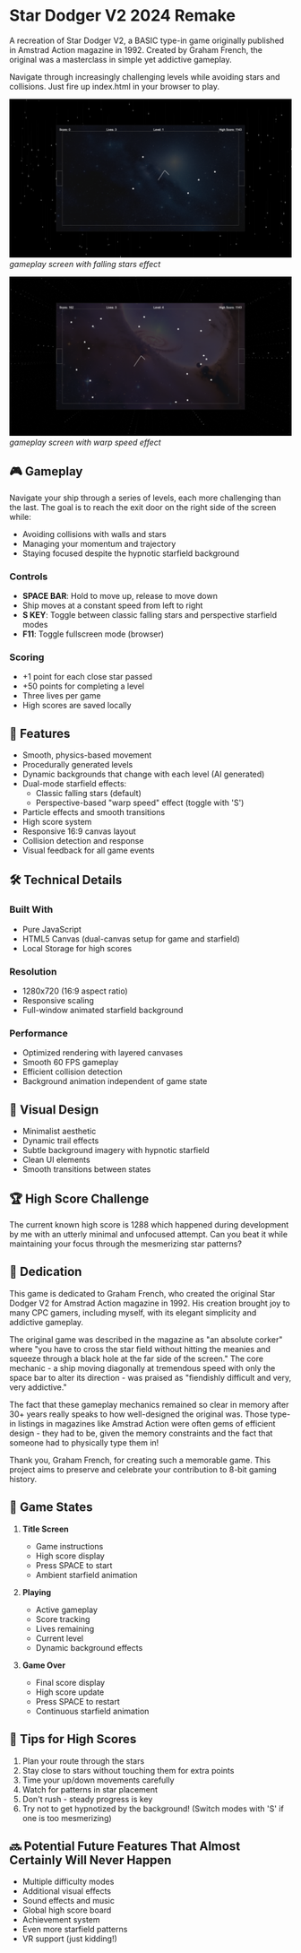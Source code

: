 # Star Dodger V2 2024 Remake

A recreation of Star Dodger V2, a BASIC type-in game originally published in Amstrad Action magazine in 1992. Created by Graham French, the original was a masterclass in simple yet addictive gameplay.

Navigate through increasingly challenging levels while avoiding stars and collisions. Just fire up index.html in your browser to play.

![Title Screen](screens/01.png)
*gameplay screen with falling stars effect*

![Gameplay](screens/02.png)
*gameplay screen with warp speed effect*

## 🎮 Gameplay

Navigate your ship through a series of levels, each more challenging than the last. The goal is to reach the exit door on the right side of the screen while:
- Avoiding collisions with walls and stars
- Managing your momentum and trajectory
- Staying focused despite the hypnotic starfield background

### Controls
- **SPACE BAR**: Hold to move up, release to move down
- Ship moves at a constant speed from left to right
- **S KEY**: Toggle between classic falling stars and perspective starfield modes
- **F11**: Toggle fullscreen mode (browser)

### Scoring
- +1 point for each close star passed
- +50 points for completing a level
- Three lives per game
- High scores are saved locally

## 🚀 Features

- Smooth, physics-based movement
- Procedurally generated levels
- Dynamic backgrounds that change with each level (AI generated)
- Dual-mode starfield effects:
  - Classic falling stars (default)
  - Perspective-based "warp speed" effect (toggle with 'S')
- Particle effects and smooth transitions
- High score system
- Responsive 16:9 canvas layout
- Collision detection and response
- Visual feedback for all game events

## 🛠️ Technical Details

### Built With
- Pure JavaScript
- HTML5 Canvas (dual-canvas setup for game and starfield)
- Local Storage for high scores

### Resolution
- 1280x720 (16:9 aspect ratio)
- Responsive scaling
- Full-window animated starfield background

### Performance
- Optimized rendering with layered canvases
- Smooth 60 FPS gameplay
- Efficient collision detection
- Background animation independent of game state

## 🎨 Visual Design

- Minimalist aesthetic
- Dynamic trail effects
- Subtle background imagery with hypnotic starfield
- Clean UI elements
- Smooth transitions between states

## 🏆 High Score Challenge

The current known high score is 1288 which happened during development by me with an utterly minimal and unfocused attempt. Can you beat it while maintaining your focus through the mesmerizing star patterns?

## 💝 Dedication

This game is dedicated to Graham French, who created the original Star Dodger V2 for Amstrad Action magazine in 1992. His creation brought joy to many CPC gamers, including myself, with its elegant simplicity and addictive gameplay.

The original game was described in the magazine as "an absolute corker" where "you have to cross the star field without hitting the meanies and squeeze through a black hole at the far side of the screen." The core mechanic - a ship moving diagonally at tremendous speed with only the space bar to alter its direction - was praised as "fiendishly difficult and very, very addictive."

The fact that these gameplay mechanics remained so clear in memory after 30+ years really speaks to how well-designed the original was. Those type-in listings in magazines like Amstrad Action were often gems of efficient design - they had to be, given the memory constraints and the fact that someone had to physically type them in!

Thank you, Graham French, for creating such a memorable game. This project aims to preserve and celebrate your contribution to 8-bit gaming history.

## 🔄 Game States

1. **Title Screen**
   - Game instructions
   - High score display
   - Press SPACE to start
   - Ambient starfield animation

2. **Playing**
   - Active gameplay
   - Score tracking
   - Lives remaining
   - Current level
   - Dynamic background effects

3. **Game Over**
   - Final score display
   - High score update
   - Press SPACE to restart
   - Continuous starfield animation

## 🎯 Tips for High Scores

1. Plan your route through the stars
2. Stay close to stars without touching them for extra points
3. Time your up/down movements carefully
4. Watch for patterns in star placement
5. Don't rush - steady progress is key
6. Try not to get hypnotized by the background! (Switch modes with 'S' if one is too mesmerizing)

## 🔜 Potential Future Features That Almost Certainly Will Never Happen

- Multiple difficulty modes
- Additional visual effects
- Sound effects and music
- Global high score board
- Achievement system
- Even more starfield patterns
- VR support (just kidding!)
